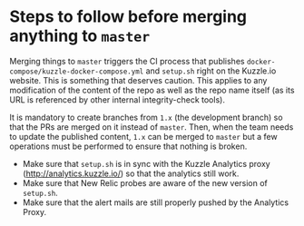 # Steps to follow before merging anything to `master`

Merging things to `master` triggers the CI process that publishes `docker-compose/kuzzle-docker-compose.yml`
and `setup.sh` right on the Kuzzle.io website. This is something that deserves caution.
This applies to any modification of the content of the repo as well as the repo name itself (as its URL is
referenced by other internal integrity-check tools).

It is mandatory to create branches from `1.x` (the development branch) so that the PRs are merged on it
instead of `master`. Then, when the team needs to update the published content, `1.x` can be merged to
`master` but a few operations must be performed to ensure that nothing is broken.

* Make sure that `setup.sh` is in sync with the Kuzzle Analytics proxy (http://analytics.kuzzle.io/) so that
the analytics still work.
* Make sure that New Relic probes are aware of the new version of `setup.sh`.
* Make sure that the alert mails are still properly pushed by the Analytics Proxy.
